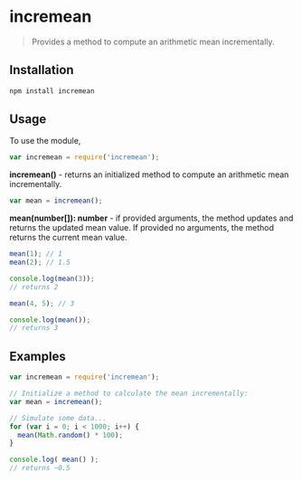 # incremean

> Provides a method to compute an arithmetic mean incrementally.

## Installation

``` sh
npm install incremean
```

## Usage

To use the module,

``` javascript
var incremean = require('incremean');
```

**incremean()** - returns an initialized method to compute an arithmetic mean incrementally.

``` javascript
var mean = incremean();
```

**mean(number[]): number** - if provided arguments, the method updates and returns the updated mean value. If provided no arguments, the method returns the current mean value.

``` javascript
mean(1); // 1
mean(2); // 1.5

console.log(mean(3));
// returns 2

mean(4, 5); // 3

console.log(mean());
// returns 3
```

## Examples

``` javascript
var incremean = require('incremean');

// Initialize a method to calculate the mean incrementally:
var mean = incremean();

// Simulate some data...
for (var i = 0; i < 1000; i++) {
  mean(Math.random() * 100);
}

console.log( mean() );
// returns ~0.5
```
